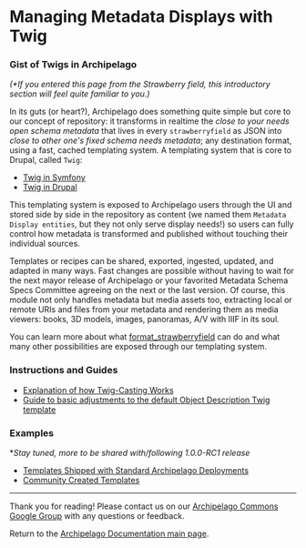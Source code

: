 # Managing Metadata Displays with Twig

### Gist of Twigs in Archipelago
_(*If you entered this page from the Strawberry field, this introductory section will feel quite familiar to you.)_

In its guts (or heart?), Archipelago does something quite simple but core to our concept of repository: it transforms in realtime the _close to your needs open schema metadata_ that lives in every `strawberryfield` as JSON into _close to other one's fixed schema needs metadata_; any destination format, using a fast, cached templating system. A templating system that is core to Drupal, called `Twig`:
- [Twig in Symfony](https://twig.symfony.com)
- [Twig in Drupal](https://www.drupal.org/docs/theming-drupal/twig-in-drupal)

This templating system is exposed to Archipelago users through the UI and stored side by side in the repository as content (we named them `Metadata Display entities`, but they not only serve display needs!) so users can fully control how metadata is transformed and published without touching their individual sources.

Templates or recipes can be shared, exported, ingested, updated, and adapted in many ways. Fast changes are possible without having to wait for the next mayor release of Archipelago or your favorited Metadata Schema Specs Committee agreeing on the next or the last version. Of course, this module not only handles metadata but media assets too, extracting local or remote URIs and files from your metadata and rendering them as media viewers: books, 3D models, images, panoramas, A/V with IIIF in its soul.

You can learn more about what [format_strawberryfield](strawberryfield-formatters.md) can do and what many other possibilities are exposed through our templating system.

### Instructions and Guides

* [Explanation of how Twig-Casting Works](tbd.md)
* [Guide to basic adjustments to the default Object Description Twig template](tbd.md)

### Examples
*_Stay tuned, more to be shared with/following 1.0.0-RC1 release_
- [Templates Shipped with Standard Archipelago Deployments](https://github.com/esmero/archipelago-deployment/tree/1.0.0-RC1/d8content/metadatadisplays)
- [Community Created Templates](https://github.com/esmero/archipelago-recyclables)

---

Thank you for reading! Please contact us on our [Archipelago Commons Google Group](https://groups.google.com/forum/#!forum/archipelago-commons) with any questions or feedback.

Return to the [Archipelago Documentation main page](../README.md).
